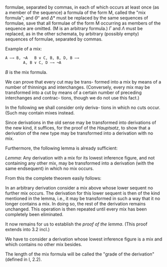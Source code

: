 
formulae, separated by commas, in each of which
occurs at least once (as a member of the sequence)
a formula of the form M, called the "mix formula";
and *Θ*⁺ and *Δ** must be replaced by the same
sequences of formulae, save that all formulae of the
form M occurring as members of the sequence are
omitted. (M is an arbitrary formula.) *Γ* and *Λ* must
be replaced, as in the other schemata, by arbitrary
(possibly empty) sequences of formulae, separated
by commas.

Example of a mix:

```txt
A —→ B, ¬A   B ∨ C, B, B, D, B —→
        A, B ∨ C, D —→ ¬A
```

*B* is the mix formula.

We can prove that every cut may be trans-
formed into a mix by means of a number of
thinnings and interchanges. (Conversely, every mix
may be transformed into a cut by means of a certain
number of preceding interchanges and contrac-
tions, though we do not use this fact.)

In the following we shall consider only deriva-
tions in which no cuts occur. (Such may
contain mixes instead.

Since derivations in the old sense may be
transformed into derivations of the new kind, it
suffices, for the proof of the *Hauptsatz*, to show that
a derivation of the new type may be transformed
into a derivation with no mix.

Furthermore, the following lemma is already
sufficient:

*Lemma*: Any derivation with a mix for its
lowest inference figure, and not containing any
other mix, may be transformed into a derivation
(with the same endsequent) in which no mix
occurs.

From this the complete theorem easily follows:

In an arbitrary derivation consider a mix above
whose lower sequent no further mix occurs. The
derivation for this lower sequent is then of the kind
mentioned in the lemma, i.e., it may be transformed
in such a way that it no longer contains a mix. In
doing so, the rest of the derivation remains
unchanged. This operation is then repeated until
every mix has been completely been eliminated.

It now remains for us to establish the *proof of the
lemma*. (This proof extends into 3.2 incl.)

We have to consider a derivation whose lowest
inference figure is a mix and which contains no
other mix besides.

The length of the mix formula will be called the
"grade of the derivation" (defined in I, 2.2).
